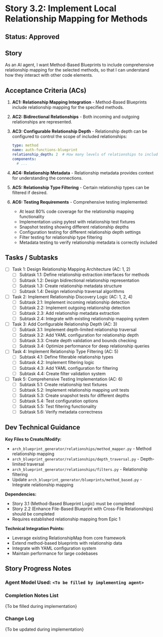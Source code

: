 # Story 3.2: Implement Local Relationship Mapping for Methods

## Status: Approved

## Story

As an AI agent, I want Method-Based Blueprints to include comprehensive relationship mapping for the selected methods, so that I can understand how they interact with other code elements.

## Acceptance Criteria (ACs)

1. **AC1: Relationship Mapping Integration** - Method-Based Blueprints include relationship mapping for the specified methods.

2. **AC2: Bidirectional Relationships** - Both incoming and outgoing relationships are represented.

3. **AC3: Configurable Relationship Depth** - Relationship depth can be configured to control the scope of included relationships:
   ```yaml
   type: method
   name: auth-functions-blueprint
   relationship_depth: 2  # How many levels of relationships to include
   components:
     # ...
   ```

4. **AC4: Relationship Metadata** - Relationship metadata provides context for understanding the connections.

5. **AC5: Relationship Type Filtering** - Certain relationship types can be filtered if desired.

6. **AC6: Testing Requirements** - Comprehensive testing implemented:
   - At least 80% code coverage for the relationship mapping functionality
   - Implementation using pytest with relationship test fixtures
   - Snapshot testing showing different relationship depths
   - Configuration testing for different relationship depth settings
   - Filter testing for relationship type filtering
   - Metadata testing to verify relationship metadata is correctly included

## Tasks / Subtasks

- [ ] Task 1: Design Relationship Mapping Architecture (AC: 1, 2)
  - [ ] Subtask 1.1: Define relationship extraction interfaces for methods
  - [ ] Subtask 1.2: Design bidirectional relationship representation
  - [ ] Subtask 1.3: Create relationship metadata structure
  - [ ] Subtask 1.4: Design relationship traversal algorithms

- [ ] Task 2: Implement Relationship Discovery Logic (AC: 1, 2, 4)
  - [ ] Subtask 2.1: Implement incoming relationship detection
  - [ ] Subtask 2.2: Implement outgoing relationship detection
  - [ ] Subtask 2.3: Add relationship metadata extraction
  - [ ] Subtask 2.4: Integrate with existing relationship mapping system

- [ ] Task 3: Add Configurable Relationship Depth (AC: 3)
  - [ ] Subtask 3.1: Implement depth-limited relationship traversal
  - [ ] Subtask 3.2: Add YAML configuration for relationship depth
  - [ ] Subtask 3.3: Create depth validation and bounds checking
  - [ ] Subtask 3.4: Optimize performance for deep relationship queries

- [ ] Task 4: Implement Relationship Type Filtering (AC: 5)
  - [ ] Subtask 4.1: Define filterable relationship types
  - [ ] Subtask 4.2: Implement filtering logic
  - [ ] Subtask 4.3: Add YAML configuration for filtering
  - [ ] Subtask 4.4: Create filter validation system

- [ ] Task 5: Comprehensive Testing Implementation (AC: 6)
  - [ ] Subtask 5.1: Create relationship test fixtures
  - [ ] Subtask 5.2: Implement relationship mapping unit tests
  - [ ] Subtask 5.3: Create snapshot tests for different depths
  - [ ] Subtask 5.4: Test configuration options
  - [ ] Subtask 5.5: Test filtering functionality
  - [ ] Subtask 5.6: Verify metadata correctness

## Dev Technical Guidance

**Key Files to Create/Modify:**
- `arch_blueprint_generator/relationships/method_mapper.py` - Method relationship mapping
- `arch_blueprint_generator/relationships/depth_traversal.py` - Depth-limited traversal
- `arch_blueprint_generator/relationships/filters.py` - Relationship filtering
- Update `arch_blueprint_generator/blueprints/method_based.py` - Integrate relationship mapping

**Dependencies:**
- Story 3.1 (Method-Based Blueprint Logic) must be completed
- Story 2.2 (Enhance File-Based Blueprint with Cross-File Relationships) should be completed
- Requires established relationship mapping from Epic 1

**Technical Integration Points:**
- Leverage existing RelationshipMap from core framework
- Extend method-based blueprints with relationship data
- Integrate with YAML configuration system
- Maintain performance for large codebases

## Story Progress Notes

### Agent Model Used: `<To be filled by implementing agent>`

### Completion Notes List
{To be filled during implementation}

### Change Log
{To be updated during implementation}
